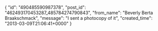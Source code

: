  {
   "id": "490485590987378",
   "post_id": "462493170453287_485784274790843",
   "from_name": "Beverly Berta Braakschmack",
   "message": "I sent a photocopy of it",
   "created_time": "2013-03-09T21:06:41+0000"
 }
